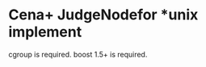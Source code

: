 Cena+ JudgeNodefor *unix implement
===========================
cgroup is required.
boost 1.5+ is required.